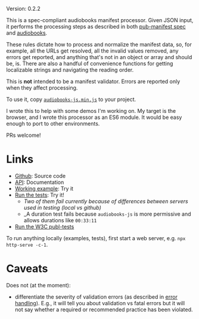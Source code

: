 Version: 0.2.2

This is a spec-compliant audiobooks manifest processor. Given JSON input, it performs the processing steps as described in both [pub-manifest spec](https://www.w3.org/TR/pub-manifest/#manifest-processing) and  [audiobooks](https://www.w3.org/TR/audiobooks/#audio-manifest-processing). 

These rules dictate how to process and normalize the manifest data, so, for example, all the URLs get resolved, all the invalid values removed, any errors get reported, and anything that's not in an object or array and should be, is. There are also a handful of convenience functions for getting localizable strings and navigating the reading order.

This is __not__ intended to be a manifest validator. Errors are reported only when they affect processing.

To use it, copy [`audiobooks-js.min.js`](https://github.com/marisademeglio/audiobooks-js/tree/master/build/audiobooks-js.min.js) to your project.

I wrote this to help with some demos I'm working on. My target is the browser, and I wrote this processor as an ES6 module. It would be easy enough to port to other environments.

PRs welcome! 

# Links

* [Github](https://github.com/marisademeglio/audiobooks-js): Source code
* [API](https://marisademeglio.github.io/audiobooks-js/api): Documentation
* [Working example](https://marisademeglio.github.io/audiobooks-js/example): Try it
* [Run the tests](https://marisademeglio.github.io/audiobooks-js/tests/run-tests.html): Try it!
    * _Two of them fail currently because of differences between servers used in testing (local vs github)_
    * _A duration test fails because `audiobooks-js` is more permissive and allows durations like `00:33:11`
* [Run the W3C publ-tests](https://marisademeglio.github.io/audiobooks-js/official-tests)

To run anything locally (examples, tests), first start a web server, e.g. `npx http-serve -c-1`.

# Caveats

Does not (at the moment):
* differentiate the severity of validation errors (as described in [error handling](https://www.w3.org/TR/pub-manifest/#processing-errors)). E.g., it will tell you about validation vs fatal errors but it will not say whether a required or recommended practice has been violated.

